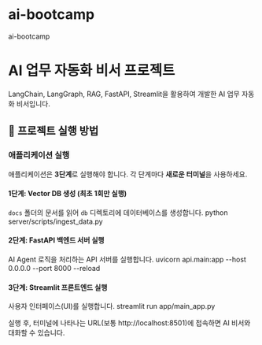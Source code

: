 # ai-bootcamp
ai-bootcamp

# AI 업무 자동화 비서 프로젝트

LangChain, LangGraph, RAG, FastAPI, Streamlit을 활용하여 개발한 AI 업무 자동화 비서입니다.

## 🚀 프로젝트 실행 방법

### 애플리케이션 실행
애플리케이션은 **3단계**로 실행해야 합니다. 각 단계마다 **새로운 터미널**을 사용하세요.

#### **1단계: Vector DB 생성 (최초 1회만 실행)**
`docs` 폴더의 문서를 읽어 `db` 디렉토리에 데이터베이스를 생성합니다.
python server/scripts/ingest_data.py

#### **2단계: FastAPI 백엔드 서버 실행**
AI Agent 로직을 처리하는 API 서버를 실행합니다.
uvicorn api.main:app --host 0.0.0.0 --port 8000 --reload

#### **3단계: Streamlit 프론트엔드 실행**
사용자 인터페이스(UI)를 실행합니다.
streamlit run app/main_app.py

실행 후, 터미널에 나타나는 URL(보통 http://localhost:8501)에 접속하면 AI 비서와 대화할 수 있습니다.